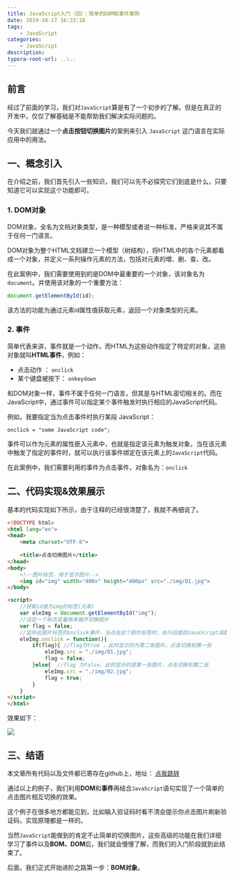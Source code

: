 ```yaml
---
title: JavaScript入门（四）：简单的DOM和事件案例
date: 2019-10-17 16:33:18
tags:
	- JavaScript
categories:
	- JavaScript
description:
typora-root-url: ..\..
---
```


## 前言

经过了前面的学习，我们对`JavaScript`算是有了一个初步的了解。但是在真正的开发中，仅仅了解基础是不能帮助我们解决实际问题的。

今天我们就通过一个**点击按钮切换图片**的案例来引入 `JavaScript` 这门语言在实际应用中的用法。

<!--more-->

## 一、概念引入

在介绍之前，我们首先引入一些知识，我们可以先不必探究它们到底是什么，只要知道它可以实现这个功能即可。

###  1. DOM对象

DOM对象，全名为文档对象类型，是一种模型或者说一种标准，严格来说其不属于任何一门语言。

DOM对象为整个HTML文档建立一个模型（树结构），将HTML中的各个元素都看成一个对象，并定义一系列操作元素的方法，包括对元素的增、删、查、改。

在此案例中，我们需要使用到的是DOM中最重要的一个对象，该对象名为`document`。并使用该对象的一个重要方法：

```javascript
document.getElementById(id);
```

该方法的功能为通过元素id属性值获取元素，返回一个对象类型的元素。

### 2. 事件

简单代表来讲，事件就是一个动作，而HTML为这些动作指定了特定的对象，这些对象就叫**HTML事件**，例如：

- 点击动作 ： `onclick`
- 某个键盘被按下： `onkeydown`

和DOM对象一样，事件不属于任何一门语言，但其是与HTML密切相关的。而在JavaScript中，通过事件可以指定某个事件触发时执行相应的JavaScript代码。

例如，我要指定当为点击事件时执行某段 JavaScript：

```
onclick = "some JavaScript code";
```

事件可以作为元素的属性嵌入元素中，也就是指定该元素为触发对象，当在该元素中触发了指定的事件时，就可以执行该事件绑定在该元素上的`JavaScript`代码。

在此案例中，我们需要利用的事件为点击事件，对象名为：`onclick`

## 二、代码实现&效果展示

基本的代码实现如下所示，由于注释的已经很清楚了，我就不再细说了。

```html
<!DOCTYPE html>
<html lang="en">
<head>
    <meta charset="UTF-8">
  
    <title>点击切换图片</title>
</head>
<body>
	<!--图片标签，用于显示图片-->
    <img id="img" width="400x" height="400px" src="./img/01.jpg">
</body>

<script>
    //获取id值为img的标签(元素)
    var eleImg = document.getElementById("img");
    //设定一个标志变量用来循环切换图片
    var flag = false;
    //监听此图片标签的onclick事件，当点击这个图片标签时，执行后面的JavaScript函数
    eleImg.onclick = function(){
        if(flag){ //flag为true ，此时显示的为第二张图片，点击切换到第一张
            eleImg.src = "./img/01.jpg";
            flag = false;
        }else{  //flag 为false，此时显示的是第一张图片，点击切换到第二张
            eleImg.src = "./img/02.jpg";
            flag = true;
        }
    }  
</script>
</html>
```

效果如下：

![](/img/JavaScript04/00.gif)

## 三、结语

本文章所有代码以及文件都已寄存在github上，地址： [点我跳转]( https://github.com/qianfanguojin/Project-WebBasic/tree/master/09/follow-SimpleDOM )

通过以上的例子，我们利用**DOM**和**事件**再结合`JavaScript`语句实现了一个简单的点击图片相互切换的效果。

这个例子在很多地方都能见到，比如输入验证码时看不清会提示你点击图片刷新验证码，实现原理都是一样的。

当然`JavaScript`能做到的肯定不止简单的切换图片，这些高级的功能在我们详细学习了事件以及**BOM、DOM**后，我们就会慢慢了解，而我们的入门阶段就到此结束了。

后面，我们正式开始进阶之路第一步：**BOM对象**。



